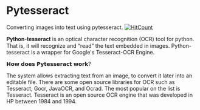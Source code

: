 # Pytesseract
Converting images into text using pytesseract.
[![HitCount](http://hits.dwyl.com/riteshgcoder/Pytesseract.svg)](http://hits.dwyl.com/riteshgcoder/Pytesseract)

𝐏𝐲𝐭𝐡𝐨𝐧-𝐭𝐞𝐬𝐬𝐞𝐫𝐚𝐜𝐭 is an optical character recognition (OCR) tool for python. That is, it will recognize and “read” the text embedded in images. Python-tesseract is a wrapper for Google's Tesseract-OCR Engine.

𝗛𝗼𝘄 𝗱𝗼𝗲𝘀 𝗣𝘆𝘁𝗲𝘀𝘀𝗲𝗿𝗮𝗰𝘁 𝘄𝗼𝗿𝗸?

The system allows extracting text from an image, to convert it later into an editable file. There are some open source libraries for OCR such as Tesseract, Gocr, JavaOCR, and Ocrad. The most popular on the list is Tesseract. Tesseract is an open source OCR engine that was developed in HP between 1984 and 1994.
